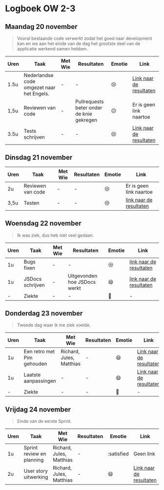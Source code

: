 # Logboek OW 2-3

## Maandag 20 november

> Vooral bestaande code verwerkt zodat het goed naar development kan en we aan het einde van de dag het grootste deel van de applicatie werkend samen hebben.

| Uren | Taak  | Met Wie | Resultaten | Emotie | Link |
|---|---|---|---|---|---|
| 1.5u | Nederlandse code omgezet naar het Engels. | - | - | :unamused: | [Link naar de resultaten](https://github.com/HANICA-DWA/project-sep23-nyala/commit/352198e611bf7b80ed196f709c6071cce01b99c3) |
| 1,5u | Reviewen van code | - | Pullrequests beter onder de knie gekregen | :neutral_face: | Er is geen link naartoe |
| 3.5u | Tests schrijven | - | - | :unamused: | [Link naar de resultaten]() |

## Dinsdag 21 november

| Uren | Taak  | Met Wie | Resultaten | Emotie | Link |
|---|---|---|---|---|---|
| 2u | Reviewen van code | - | - | :unamused: | Er is geen link naartoe |
| 3,5u | Testen | - | - | :unamused: | [link naar de resultaten]() |

## Woensdag 22 november

> Ik was ziek, dus heb niet veel gedaan.

| Uren | Taak  | Met Wie | Resultaten | Emotie | Link |
|---|---|---|---|---|---|
| 1u | Bugs fixen | - | - | :unamused: | [link naar de resultaten]() |
| 1u | JSDocs schrijven | - | Uitgevonden hoe JSDocs werkt | :satisfied: | [link naar de resultaten]() |
| - | Ziekte | - | - | :woozy_face: | - |

## Donderdag 23 november

> Tweede dag waar ik me ziek voelde.

| Uren | Taak  | Met Wie | Resultaten | Emotie | Link |
|---|---|---|---|---|---|
| 1u | Een retro met Pim gehouden | Richard, Jules, Matthias | - | :satisfied: | [Link naar de resultaten](https://app.goretro.ai/t/JyhyvxIkh4hhuuXXISLK6kzo4/board/FfPFXIGLopUFMoXHpSr2iGDhIpVFcy7psOJe5cSVldPw5gKtnu) |
| 1u | Laatste aanpassingen | - | - | :smile: | [Link naar de resultaten](https://github.com/HANICA-DWA/project-sep23-nyala/commit/d9e03e9ac4a5477fb5b92ee1c6aa7d9013e897ca) |
| - | Ziekte | - | - | :woozy_face: | - |

## Vrijdag 24 november

> Einde van de eerste Sprint.

| Uren | Taak  | Met Wie | Resultaten | Emotie | Link |
|---|---|---|---|---|---|
| 1u | Sprint review en planning | Richard, Jules, Matthias | - | :satisfied | Geen link |
| 2u | User story uitwerking | Richard, Jules, Matthias | - | :satisfied: | [Link naar de resultaten](https://github.com/orgs/HANICA-DWA/projects/23/views/5) |
